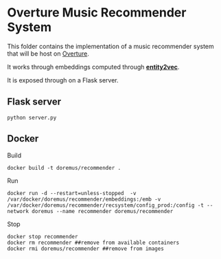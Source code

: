 Overture Music Recommender System
=================================

This folder contains the implementation of a music recommender system that will be host on [Overture](http://overture.doremus.org).

It works through embeddings computed through [__entity2vec__](https://github.com/MultimediaSemantics/entity2vec).

It is exposed through on a Flask server.

## Flask server

    python server.py

## Docker

Build

    docker build -t doremus/recommender .

Run

    docker run -d --restart=unless-stopped  -v /var/docker/doremus/recommender/embeddings:/emb -v /var/docker/doremus/recommender/recsystem/config_prod:/config -t --network doremus --name recommender doremus/recommender


<!-- docker run -d --restart=unless-stopped -v  /Users/pasquale/git/recommender/recsystem/config_prod:/config -v /Users/pasquale/git/recommender/embeddings:/emb --network doremus -t --name recommender doremus/recommender -->


Stop

    docker stop recommender
    docker rm recommender ##remove from available containers
    docker rmi doremus/recommender ##remove from images

